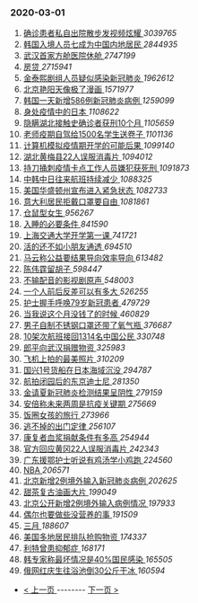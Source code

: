 ### 2020-03-01 
1. [ 确诊患者私自出院散步发视频炫耀 ](https://s.weibo.com/weibo?q=%E7%A1%AE%E8%AF%8A%E6%82%A3%E8%80%85%E7%A7%81%E8%87%AA%E5%87%BA%E9%99%A2%E6%95%A3%E6%AD%A5%E5%8F%91%E8%A7%86%E9%A2%91%E7%82%AB%E8%80%80&Refer=top) *3039765*
1. [ 韩国入境人员七成为中国内地居民 ](https://s.weibo.com/weibo?q=%23%E9%9F%A9%E5%9B%BD%E5%85%A5%E5%A2%83%E4%BA%BA%E5%91%98%E4%B8%83%E6%88%90%E4%B8%BA%E4%B8%AD%E5%9B%BD%E5%86%85%E5%9C%B0%E5%B1%85%E6%B0%91%23&Refer=top) *2844935*
1. [ 武汉首家方舱医院休舱 ](https://s.weibo.com/weibo?q=%23%E6%AD%A6%E6%B1%89%E9%A6%96%E5%AE%B6%E6%96%B9%E8%88%B1%E5%8C%BB%E9%99%A2%E4%BC%91%E8%88%B1%23&Refer=top) *2747199*
1. [ 房贷 ](https://s.weibo.com/weibo?q=%E6%88%BF%E8%B4%B7&Refer=top) *2715941*
1. [ 金泰熙剧组人员疑似感染新冠肺炎 ](https://s.weibo.com/weibo?q=%23%E9%87%91%E6%B3%B0%E7%86%99%E5%89%A7%E7%BB%84%E4%BA%BA%E5%91%98%E7%96%91%E4%BC%BC%E6%84%9F%E6%9F%93%E6%96%B0%E5%86%A0%E8%82%BA%E7%82%8E%23&Refer=top) *1962612*
1. [ 北京艳阳天像极了漫画 ](https://s.weibo.com/weibo?q=%23%E5%8C%97%E4%BA%AC%E8%89%B3%E9%98%B3%E5%A4%A9%E5%83%8F%E6%9E%81%E4%BA%86%E6%BC%AB%E7%94%BB%23&Refer=top) *1571977*
1. [ 韩国一天新增586例新冠肺炎病例 ](https://s.weibo.com/weibo?q=%23%E9%9F%A9%E5%9B%BD%E4%B8%80%E5%A4%A9%E6%96%B0%E5%A2%9E586%E4%BE%8B%E6%96%B0%E5%86%A0%E8%82%BA%E7%82%8E%E7%97%85%E4%BE%8B%23&Refer=top) *1259099*
1. [ 身处疫情中的日本 ](https://s.weibo.com/weibo?q=%23%E8%BA%AB%E5%A4%84%E7%96%AB%E6%83%85%E4%B8%AD%E7%9A%84%E6%97%A5%E6%9C%AC%23&Refer=top) *1108622*
1. [ 隐瞒湖北接触史确诊者获刑10个月 ](https://s.weibo.com/weibo?q=%23%E9%9A%90%E7%9E%92%E6%B9%96%E5%8C%97%E6%8E%A5%E8%A7%A6%E5%8F%B2%E7%A1%AE%E8%AF%8A%E8%80%85%E8%8E%B7%E5%88%9110%E4%B8%AA%E6%9C%88%23&Refer=top) *1105659*
1. [ 老师疫期自驾给1500名学生送卷子 ](https://s.weibo.com/weibo?q=%23%E8%80%81%E5%B8%88%E7%96%AB%E6%9C%9F%E8%87%AA%E9%A9%BE%E7%BB%991500%E5%90%8D%E5%AD%A6%E7%94%9F%E9%80%81%E5%8D%B7%E5%AD%90%23&Refer=top) *1101136*
1. [ 计算机模拟疫情期开学的可能后果 ](https://s.weibo.com/weibo?q=%E8%AE%A1%E7%AE%97%E6%9C%BA%E6%A8%A1%E6%8B%9F%E7%96%AB%E6%83%85%E6%9C%9F%E5%BC%80%E5%AD%A6%E7%9A%84%E5%8F%AF%E8%83%BD%E5%90%8E%E6%9E%9C&Refer=top) *1099140*
1. [ 湖北黄梅县22人误服消毒片 ](https://s.weibo.com/weibo?q=%23%E6%B9%96%E5%8C%97%E9%BB%84%E6%A2%85%E5%8E%BF22%E4%BA%BA%E8%AF%AF%E6%9C%8D%E6%B6%88%E6%AF%92%E7%89%87%23&Refer=top) *1094012*
1. [ 持刀捅刺疫情卡点工作人员嫌犯获死刑 ](https://s.weibo.com/weibo?q=%23%E6%8C%81%E5%88%80%E6%8D%85%E5%88%BA%E7%96%AB%E6%83%85%E5%8D%A1%E7%82%B9%E5%B7%A5%E4%BD%9C%E4%BA%BA%E5%91%98%E5%AB%8C%E7%8A%AF%E8%8E%B7%E6%AD%BB%E5%88%91%23&Refer=top) *1091873*
1. [ 中韩中日往来航班持续减少 ](https://s.weibo.com/weibo?q=%23%E4%B8%AD%E9%9F%A9%E4%B8%AD%E6%97%A5%E5%BE%80%E6%9D%A5%E8%88%AA%E7%8F%AD%E6%8C%81%E7%BB%AD%E5%87%8F%E5%B0%91%23&Refer=top) *1088325*
1. [ 美国华盛顿州宣布进入紧急状态 ](https://s.weibo.com/weibo?q=%23%E7%BE%8E%E5%9B%BD%E5%8D%8E%E7%9B%9B%E9%A1%BF%E5%B7%9E%E5%AE%A3%E5%B8%83%E8%BF%9B%E5%85%A5%E7%B4%A7%E6%80%A5%E7%8A%B6%E6%80%81%23&Refer=top) *1082733*
1. [ 意大利居民拒戴口罩要自由 ](https://s.weibo.com/weibo?q=%23%E6%84%8F%E5%A4%A7%E5%88%A9%E5%B1%85%E6%B0%91%E6%8B%92%E6%88%B4%E5%8F%A3%E7%BD%A9%E8%A6%81%E8%87%AA%E7%94%B1%23&Refer=top) *1081861*
1. [ 仓鼠型女生 ](https://s.weibo.com/weibo?q=%23%E4%BB%93%E9%BC%A0%E5%9E%8B%E5%A5%B3%E7%94%9F%23&Refer=top) *956267*
1. [ 入睡的必要条件 ](https://s.weibo.com/weibo?q=%23%E5%85%A5%E7%9D%A1%E7%9A%84%E5%BF%85%E8%A6%81%E6%9D%A1%E4%BB%B6%23&Refer=top) *841590*
1. [ 上海交通大学开学第一课 ](https://s.weibo.com/weibo?q=%23%E4%B8%8A%E6%B5%B7%E4%BA%A4%E9%80%9A%E5%A4%A7%E5%AD%A6%E5%BC%80%E5%AD%A6%E7%AC%AC%E4%B8%80%E8%AF%BE%23&Refer=top) *741721*
1. [ 活的还不如小朋友通透 ](https://s.weibo.com/weibo?q=%23%E6%B4%BB%E7%9A%84%E8%BF%98%E4%B8%8D%E5%A6%82%E5%B0%8F%E6%9C%8B%E5%8F%8B%E9%80%9A%E9%80%8F%23&Refer=top) *694510*
1. [ 马云称公益要结果导向效率导向 ](https://s.weibo.com/weibo?q=%23%E9%A9%AC%E4%BA%91%E7%A7%B0%E5%85%AC%E7%9B%8A%E8%A6%81%E7%BB%93%E6%9E%9C%E5%AF%BC%E5%90%91%E6%95%88%E7%8E%87%E5%AF%BC%E5%90%91%23&Refer=top) *613482*
1. [ 陈伟霆留胡子 ](https://s.weibo.com/weibo?q=%23%E9%99%88%E4%BC%9F%E9%9C%86%E7%95%99%E8%83%A1%E5%AD%90%23&Refer=top) *598447*
1. [ 不输配音的影视剧原声 ](https://s.weibo.com/weibo?q=%23%E4%B8%8D%E8%BE%93%E9%85%8D%E9%9F%B3%E7%9A%84%E5%BD%B1%E8%A7%86%E5%89%A7%E5%8E%9F%E5%A3%B0%23&Refer=top) *548003*
1. [ 一个人前后反差可以有多大 ](https://s.weibo.com/weibo?q=%23%E4%B8%80%E4%B8%AA%E4%BA%BA%E5%89%8D%E5%90%8E%E5%8F%8D%E5%B7%AE%E5%8F%AF%E4%BB%A5%E6%9C%89%E5%A4%9A%E5%A4%A7%23&Refer=top) *526255*
1. [ 护士握手呼唤79岁新冠患者 ](https://s.weibo.com/weibo?q=%E6%8A%A4%E5%A3%AB%E6%8F%A1%E6%89%8B%E5%91%BC%E5%94%A479%E5%B2%81%E6%96%B0%E5%86%A0%E6%82%A3%E8%80%85&Refer=top) *479729*
1. [ 当我说这个月没钱了的时候 ](https://s.weibo.com/weibo?q=%23%E5%BD%93%E6%88%91%E8%AF%B4%E8%BF%99%E4%B8%AA%E6%9C%88%E6%B2%A1%E9%92%B1%E4%BA%86%E7%9A%84%E6%97%B6%E5%80%99%23&Refer=top) *460829*
1. [ 男子自制不锈钢口罩还带了氧气瓶 ](https://s.weibo.com/weibo?q=%23%E7%94%B7%E5%AD%90%E8%87%AA%E5%88%B6%E4%B8%8D%E9%94%88%E9%92%A2%E5%8F%A3%E7%BD%A9%E8%BF%98%E5%B8%A6%E4%BA%86%E6%B0%A7%E6%B0%94%E7%93%B6%23&Refer=top) *376687*
1. [ 10架次航班接回1314名中国公民 ](https://s.weibo.com/weibo?q=10%E6%9E%B6%E6%AC%A1%E8%88%AA%E7%8F%AD%E6%8E%A5%E5%9B%9E1314%E5%90%8D%E4%B8%AD%E5%9B%BD%E5%85%AC%E6%B0%91&Refer=top) *330748*
1. [ 郎平向武汉捐赠物资 ](https://s.weibo.com/weibo?q=%23%E9%83%8E%E5%B9%B3%E5%90%91%E6%AD%A6%E6%B1%89%E6%8D%90%E8%B5%A0%E7%89%A9%E8%B5%84%23&Refer=top) *325983*
1. [ 飞机上拍的最美照片 ](https://s.weibo.com/weibo?q=%23%E9%A3%9E%E6%9C%BA%E4%B8%8A%E6%8B%8D%E7%9A%84%E6%9C%80%E7%BE%8E%E7%85%A7%E7%89%87%23&Refer=top) *310209*
1. [ 国兴1号货船在日本海域沉没 ](https://s.weibo.com/weibo?q=%E5%9B%BD%E5%85%B41%E5%8F%B7%E8%B4%A7%E8%88%B9%E5%9C%A8%E6%97%A5%E6%9C%AC%E6%B5%B7%E5%9F%9F%E6%B2%89%E6%B2%A1&Refer=top) *294787*
1. [ 航拍闭园后的东京迪士尼 ](https://s.weibo.com/weibo?q=%E8%88%AA%E6%8B%8D%E9%97%AD%E5%9B%AD%E5%90%8E%E7%9A%84%E4%B8%9C%E4%BA%AC%E8%BF%AA%E5%A3%AB%E5%B0%BC&Refer=top) *281350*
1. [ 金请夏新冠肺炎检测结果呈阴性 ](https://s.weibo.com/weibo?q=%23%E9%87%91%E8%AF%B7%E5%A4%8F%E6%96%B0%E5%86%A0%E8%82%BA%E7%82%8E%E6%A3%80%E6%B5%8B%E7%BB%93%E6%9E%9C%E5%91%88%E9%98%B4%E6%80%A7%23&Refer=top) *279159*
1. [ 安倍称未来两周是抗疫关键期 ](https://s.weibo.com/weibo?q=%23%E5%AE%89%E5%80%8D%E7%A7%B0%E6%9C%AA%E6%9D%A5%E4%B8%A4%E5%91%A8%E6%98%AF%E6%8A%97%E7%96%AB%E5%85%B3%E9%94%AE%E6%9C%9F%23&Refer=top) *275669*
1. [ 饭圈女孩的旅行 ](https://s.weibo.com/weibo?q=%23%E9%A5%AD%E5%9C%88%E5%A5%B3%E5%AD%A9%E7%9A%84%E6%97%85%E8%A1%8C%23&Refer=top) *273966*
1. [ 逃不掉的出门定律 ](https://s.weibo.com/weibo?q=%23%E9%80%83%E4%B8%8D%E6%8E%89%E7%9A%84%E5%87%BA%E9%97%A8%E5%AE%9A%E5%BE%8B%23&Refer=top) *256107*
1. [ 康复者血浆捐献条件有多高 ](https://s.weibo.com/weibo?q=%E5%BA%B7%E5%A4%8D%E8%80%85%E8%A1%80%E6%B5%86%E6%8D%90%E7%8C%AE%E6%9D%A1%E4%BB%B6%E6%9C%89%E5%A4%9A%E9%AB%98&Refer=top) *254944*
1. [ 官方回应黄冈22人误服消毒片 ](https://s.weibo.com/weibo?q=%E5%AE%98%E6%96%B9%E5%9B%9E%E5%BA%94%E9%BB%84%E5%86%8822%E4%BA%BA%E8%AF%AF%E6%9C%8D%E6%B6%88%E6%AF%92%E7%89%87&Refer=top) *242343*
1. [ 广东援鄂护士听说有鸡汤学小鸡跑 ](https://s.weibo.com/weibo?q=%23%E5%B9%BF%E4%B8%9C%E6%8F%B4%E9%84%82%E6%8A%A4%E5%A3%AB%E5%90%AC%E8%AF%B4%E6%9C%89%E9%B8%A1%E6%B1%A4%E5%AD%A6%E5%B0%8F%E9%B8%A1%E8%B7%91%23&Refer=top) *224560*
1. [ NBA ](https://s.weibo.com/weibo?q=NBA&Refer=top) *206571*
1. [ 北京新增2例境外输入新冠肺炎病例 ](https://s.weibo.com/weibo?q=%23%E5%8C%97%E4%BA%AC%E6%96%B0%E5%A2%9E2%E4%BE%8B%E5%A2%83%E5%A4%96%E8%BE%93%E5%85%A5%E6%96%B0%E5%86%A0%E8%82%BA%E7%82%8E%E7%97%85%E4%BE%8B%23&Refer=top) *202625*
1. [ 甜茶复古油画大片 ](https://s.weibo.com/weibo?q=%23%E7%94%9C%E8%8C%B6%E5%A4%8D%E5%8F%A4%E6%B2%B9%E7%94%BB%E5%A4%A7%E7%89%87%23&Refer=top) *199049*
1. [ 北京公开新增2例境外输入病例情况 ](https://s.weibo.com/weibo?q=%E5%8C%97%E4%BA%AC%E5%85%AC%E5%BC%80%E6%96%B0%E5%A2%9E2%E4%BE%8B%E5%A2%83%E5%A4%96%E8%BE%93%E5%85%A5%E7%97%85%E4%BE%8B%E6%83%85%E5%86%B5&Refer=top) *197933*
1. [ 偶尔也要做些没营养的事 ](https://s.weibo.com/weibo?q=%23%E5%81%B6%E5%B0%94%E4%B9%9F%E8%A6%81%E5%81%9A%E4%BA%9B%E6%B2%A1%E8%90%A5%E5%85%BB%E7%9A%84%E4%BA%8B%23&Refer=top) *191509*
1. [ 三月 ](https://s.weibo.com/weibo?q=%E4%B8%89%E6%9C%88&Refer=top) *188607*
1. [ 美国多地居民排队抢购物资 ](https://s.weibo.com/weibo?q=%23%E7%BE%8E%E5%9B%BD%E5%A4%9A%E5%9C%B0%E5%B1%85%E6%B0%91%E6%8E%92%E9%98%9F%E6%8A%A2%E8%B4%AD%E7%89%A9%E8%B5%84%23&Refer=top) *174337*
1. [ 利特曾患抑郁症 ](https://s.weibo.com/weibo?q=%23%E5%88%A9%E7%89%B9%E6%9B%BE%E6%82%A3%E6%8A%91%E9%83%81%E7%97%87%23&Refer=top) *168171*
1. [ 韩专家称最坏情况是40%国民感染 ](https://s.weibo.com/weibo?q=%23%E9%9F%A9%E4%B8%93%E5%AE%B6%E7%A7%B0%E6%9C%80%E5%9D%8F%E6%83%85%E5%86%B5%E6%98%AF40%25%E5%9B%BD%E6%B0%91%E6%84%9F%E6%9F%93%23&Refer=top) *165505*
1. [ 俄网红庆生往浴池倒30公斤干冰 ](https://s.weibo.com/weibo?q=%23%E4%BF%84%E7%BD%91%E7%BA%A2%E5%BA%86%E7%94%9F%E5%BE%80%E6%B5%B4%E6%B1%A0%E5%80%9230%E5%85%AC%E6%96%A4%E5%B9%B2%E5%86%B0%23&Refer=top) *160594* 

- [ < 上一页 ](https://github.com/able8/weibo-hot-record/blob/master/2020-02-29.md) -------- [ 下一页 > ](https://github.com/able8/weibo-hot-record/blob/master/2020-03-02.md)